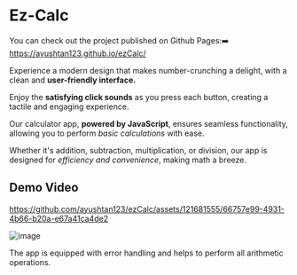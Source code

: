 # Ez-Calc
You can check out the project published on Github Pages:➡️
https://ayushtan123.github.io/ezCalc/

Experience a modern design that makes number-crunching a delight, with a clean and **user-friendly interface.**

Enjoy the **satisfying click sounds** as you press each button, creating a tactile and engaging experience.

Our calculator app, **powered by JavaScript**, ensures seamless functionality, allowing you to perform _basic calculations_ with ease.

Whether it's addition, subtraction, multiplication, or division, our app is designed for _efficiency and convenience_, making math a breeze.


## Demo Video
https://github.com/ayushtan123/ezCalc/assets/121681555/66757e99-4931-4b66-b20a-e67a41ca4de2


![image](https://github.com/ayushtan123/ezCalc/assets/121681555/4feb5d17-c243-4ad6-8582-bae650aa4e5c)

The app is equipped with error handling and helps to perform all arithmetic operations. 


